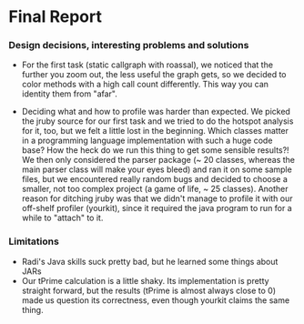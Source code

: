 Final Report
============

### Design decisions, interesting problems and solutions

* For the first task (static callgraph with roassal), we noticed that the further you zoom out, the less useful the graph gets,
so we decided to color methods with a high call count differently. This way you can identity them from "afar".

* Deciding what and how to profile was harder than expected. We picked the jruby source for our first task and we tried to do the hotspot analysis for it, too, but we felt a little lost in the beginning. Which classes matter in a programming language implementation with such a huge code base? How the heck do we run this thing to get some sensible results?! We then only considered the parser package (~ 20 classes, whereas the main parser class will make your eyes bleed) and ran it on some sample files, but we encountered really random bugs and decided to choose a smaller, not too complex project (a game of life, ~ 25 classes). Another reason for ditching jruby was that we didn't manage to profile it with our off-shelf profiler (yourkit), since it required the java program to run for a while to "attach" to it.



### Limitations

* Radi's Java skills suck pretty bad, but he learned some things about JARs
* Our tPrime calculation is a little shaky. Its implementation is pretty straight forward, but the results (tPrime is almost always close to 0) made us question its correctness, even though yourkit claims the same thing.

